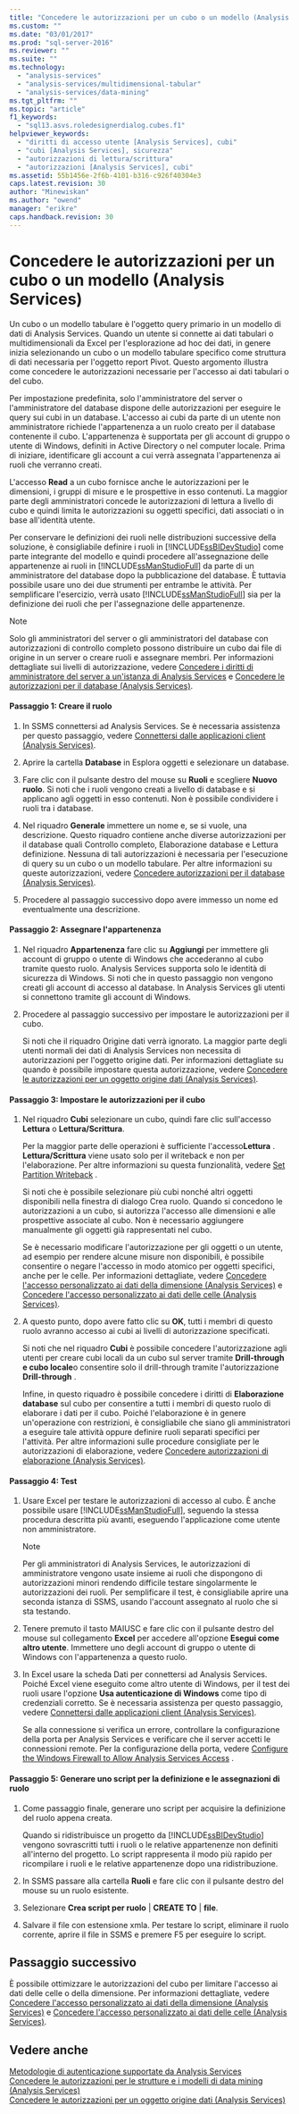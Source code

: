 ```yaml
---
title: "Concedere le autorizzazioni per un cubo o un modello (Analysis Services) | Microsoft Docs"
ms.custom: ""
ms.date: "03/01/2017"
ms.prod: "sql-server-2016"
ms.reviewer: ""
ms.suite: ""
ms.technology: 
  - "analysis-services"
  - "analysis-services/multidimensional-tabular"
  - "analysis-services/data-mining"
ms.tgt_pltfrm: ""
ms.topic: "article"
f1_keywords: 
  - "sql13.asvs.roledesignerdialog.cubes.f1"
helpviewer_keywords: 
  - "diritti di accesso utente [Analysis Services], cubi"
  - "cubi [Analysis Services], sicurezza"
  - "autorizzazioni di lettura/scrittura"
  - "autorizzazioni [Analysis Services], cubi"
ms.assetid: 55b1456e-2f6b-4101-b316-c926f40304e3
caps.latest.revision: 30
author: "Minewiskan"
ms.author: "owend"
manager: "erikre"
caps.handback.revision: 30
---
```

# Concedere le autorizzazioni per un cubo o un modello (Analysis Services)
  Un cubo o un modello tabulare è l'oggetto query primario in un modello di dati di Analysis Services. Quando un utente si connette ai dati tabulari o multidimensionali da Excel per l'esplorazione ad hoc dei dati, in genere inizia selezionando un cubo o un modello tabulare specifico come struttura di dati necessaria per l'oggetto report Pivot. Questo argomento illustra come concedere le autorizzazioni necessarie per l'accesso ai dati tabulari o del cubo.  
  
 Per impostazione predefinita, solo l'amministratore del server o l'amministratore del database dispone delle autorizzazioni per eseguire le query sui cubi in un database. L'accesso ai cubi da parte di un utente non amministratore richiede l'appartenenza a un ruolo creato per il database contenente il cubo. L'appartenenza è supportata per gli account di gruppo o utente di Windows, definiti in Active Directory o nel computer locale. Prima di iniziare, identificare gli account a cui verrà assegnata l'appartenenza ai ruoli che verranno creati.  
  
 L'accesso **Read** a un cubo fornisce anche le autorizzazioni per le dimensioni, i gruppi di misure e le prospettive in esso contenuti. La maggior parte degli amministratori concede le autorizzazioni di lettura a livello di cubo e quindi limita le autorizzazioni su oggetti specifici, dati associati o in base all'identità utente.  
  
 Per conservare le definizioni dei ruoli nelle distribuzioni successive della soluzione, è consigliabile definire i ruoli in [!INCLUDE[ssBIDevStudio](../../includes/ssbidevstudio-md.md)] come parte integrante del modello e quindi procedere all'assegnazione delle appartenenze ai ruoli in [!INCLUDE[ssManStudioFull](../../includes/ssmanstudiofull-md.md)] da parte di un amministratore del database dopo la pubblicazione del database. È tuttavia possibile usare uno dei due strumenti per entrambe le attività. Per semplificare l'esercizio, verrà usato [!INCLUDE[ssManStudioFull](../../includes/ssmanstudiofull-md.md)] sia per la definizione dei ruoli che per l'assegnazione delle appartenenze.  
  
> [!NOTE]  
>  Solo gli amministratori del server o gli amministratori del database con autorizzazioni di controllo completo possono distribuire un cubo dai file di origine in un server o creare ruoli e assegnare membri. Per informazioni dettagliate sui livelli di autorizzazione, vedere [Concedere i diritti di amministratore del server a un'istanza di Analysis Services](../../analysis-services/instances/grant-server-admin-rights-to-an-analysis-services-instance.md) e [Concedere le autorizzazioni per il database &#40;Analysis Services&#41;](../../analysis-services/multidimensional-models/grant-database-permissions-analysis-services.md).  
  
#### Passaggio 1: Creare il ruolo  
  
1.  In SSMS connettersi ad Analysis Services. Se è necessaria assistenza per questo passaggio, vedere [Connettersi dalle applicazioni client &#40;Analysis Services&#41;](../../analysis-services/instances/connect-from-client-applications-analysis-services.md).  
  
2.  Aprire la cartella **Database** in Esplora oggetti e selezionare un database.  
  
3.  Fare clic con il pulsante destro del mouse su **Ruoli** e scegliere **Nuovo ruolo**. Si noti che i ruoli vengono creati a livello di database e si applicano agli oggetti in esso contenuti. Non è possibile condividere i ruoli tra i database.  
  
4.  Nel riquadro **Generale** immettere un nome e, se si vuole, una descrizione. Questo riquadro contiene anche diverse autorizzazioni per il database quali Controllo completo, Elaborazione database e Lettura definizione. Nessuna di tali autorizzazioni è necessaria per l'esecuzione di query su un cubo o un modello tabulare. Per altre informazioni su queste autorizzazioni, vedere [Concedere autorizzazioni per il database &#40;Analysis Services&#41;](../../analysis-services/multidimensional-models/grant-database-permissions-analysis-services.md).  
  
5.  Procedere al passaggio successivo dopo avere immesso un nome ed eventualmente una descrizione.  
  
#### Passaggio 2: Assegnare l'appartenenza  
  
1.  Nel riquadro **Appartenenza** fare clic su **Aggiungi** per immettere gli account di gruppo o utente di Windows che accederanno al cubo tramite questo ruolo. Analysis Services supporta solo le identità di sicurezza di Windows. Si noti che in questo passaggio non vengono creati gli account di accesso al database. In Analysis Services gli utenti si connettono tramite gli account di Windows.  
  
2.  Procedere al passaggio successivo per impostare le autorizzazioni per il cubo.  
  
     Si noti che il riquadro Origine dati verrà ignorato. La maggior parte degli utenti normali dei dati di Analysis Services non necessita di autorizzazioni per l'oggetto origine dati. Per informazioni dettagliate su quando è possibile impostare questa autorizzazione, vedere [Concedere le autorizzazioni per un oggetto origine dati &#40;Analysis Services&#41;](../../analysis-services/multidimensional-models/grant-permissions-on-a-data-source-object-analysis-services.md).  
  
#### Passaggio 3: Impostare le autorizzazioni per il cubo  
  
1.  Nel riquadro **Cubi** selezionare un cubo, quindi fare clic sull'accesso **Lettura** o **Lettura/Scrittura**.  
  
     Per la maggior parte delle operazioni è sufficiente l'accesso**Lettura** . **Lettura/Scrittura** viene usato solo per il writeback e non per l'elaborazione. Per altre informazioni su questa funzionalità, vedere [Set Partition Writeback](../../analysis-services/multidimensional-models/set-partition-writeback.md) .  
  
     Si noti che è possibile selezionare più cubi nonché altri oggetti disponibili nella finestra di dialogo Crea ruolo. Quando si concedono le autorizzazioni a un cubo, si autorizza l'accesso alle dimensioni e alle prospettive associate al cubo. Non è necessario aggiungere manualmente gli oggetti già rappresentati nel cubo.  
  
     Se è necessario modificare l'autorizzazione per gli oggetti o un utente, ad esempio per rendere alcune misure non disponibili, è possibile consentire o negare l'accesso in modo atomico per oggetti specifici, anche per le celle. Per informazioni dettagliate, vedere [Concedere l'accesso personalizzato ai dati della dimensione &#40;Analysis Services&#41;](../../analysis-services/multidimensional-models/grant-custom-access-to-dimension-data-analysis-services.md) e [Concedere l'accesso personalizzato ai dati delle celle &#40;Analysis Services&#41;](../../analysis-services/multidimensional-models/grant-custom-access-to-cell-data-analysis-services.md).  
  
2.  A questo punto, dopo avere fatto clic su **OK**, tutti i membri di questo ruolo avranno accesso ai cubi ai livelli di autorizzazione specificati.  
  
     Si noti che nel riquadro **Cubi** è possibile concedere l'autorizzazione agli utenti per creare cubi locali da un cubo sul server tramite **Drill-through e cubo locale**o consentire solo il drill-through tramite l'autorizzazione **Drill-through** .  
  
     Infine, in questo riquadro è possibile concedere i diritti di **Elaborazione database** sul cubo per consentire a tutti i membri di questo ruolo di elaborare i dati per il cubo. Poiché l'elaborazione è in genere un'operazione con restrizioni, è consigliabile che siano gli amministratori a eseguire tale attività oppure definire ruoli separati specifici per l'attività. Per altre informazioni sulle procedure consigliate per le autorizzazioni di elaborazione, vedere [Concedere autorizzazioni di elaborazione &#40;Analysis Services&#41;](../../analysis-services/multidimensional-models/grant-process-permissions-analysis-services.md).  
  
#### Passaggio 4: Test  
  
1.  Usare Excel per testare le autorizzazioni di accesso al cubo. È anche possibile usare [!INCLUDE[ssManStudioFull](../../includes/ssmanstudiofull-md.md)], seguendo la stessa procedura descritta più avanti, eseguendo l'applicazione come utente non amministratore.  
  
    > [!NOTE]  
    >  Per gli amministratori di Analysis Services, le autorizzazioni di amministratore vengono usate insieme ai ruoli che dispongono di autorizzazioni minori rendendo difficile testare singolarmente le autorizzazioni dei ruoli. Per semplificare il test, è consigliabile aprire una seconda istanza di SSMS, usando l'account assegnato al ruolo che si sta testando.  
  
2.  Tenere premuto il tasto MAIUSC e fare clic con il pulsante destro del mouse sul collegamento **Excel** per accedere all'opzione **Esegui come altro utente**. Immettere uno degli account di gruppo o utente di Windows con l'appartenenza a questo ruolo.  
  
3.  In Excel usare la scheda Dati per connettersi ad Analysis Services. Poiché Excel viene eseguito come altro utente di Windows, per il test dei ruoli usare l'opzione **Usa autenticazione di Windows** come tipo di credenziali corretto. Se è necessaria assistenza per questo passaggio, vedere [Connettersi dalle applicazioni client &#40;Analysis Services&#41;](../../analysis-services/instances/connect-from-client-applications-analysis-services.md).  
  
     Se alla connessione si verifica un errore, controllare la configurazione della porta per Analysis Services e verificare che il server accetti le connessioni remote. Per la configurazione della porta, vedere [Configure the Windows Firewall to Allow Analysis Services Access](../../analysis-services/instances/configure-the-windows-firewall-to-allow-analysis-services-access.md) .  
  
#### Passaggio 5: Generare uno script per la definizione e le assegnazioni di ruolo  
  
1.  Come passaggio finale, generare uno script per acquisire la definizione del ruolo appena creata.  
  
     Quando si ridistribuisce un progetto da [!INCLUDE[ssBIDevStudio](../../includes/ssbidevstudio-md.md)] vengono sovrascritti tutti i ruoli o le relative appartenenze non definiti all'interno del progetto. Lo script rappresenta il modo più rapido per ricompilare i ruoli e le relative appartenenze dopo una ridistribuzione.  
  
2.  In SSMS passare alla cartella **Ruoli** e fare clic con il pulsante destro del mouse su un ruolo esistente.  
  
3.  Selezionare **Crea script per ruolo** | **CREATE TO** | **file**.  
  
4.  Salvare il file con estensione xmla. Per testare lo script, eliminare il ruolo corrente, aprire il file in SSMS e premere F5 per eseguire lo script.  
  
## Passaggio successivo  
 È possibile ottimizzare le autorizzazioni del cubo per limitare l'accesso ai dati delle celle o della dimensione. Per informazioni dettagliate, vedere [Concedere l'accesso personalizzato ai dati della dimensione &#40;Analysis Services&#41;](../../analysis-services/multidimensional-models/grant-custom-access-to-dimension-data-analysis-services.md) e [Concedere l'accesso personalizzato ai dati delle celle &#40;Analysis Services&#41;](../../analysis-services/multidimensional-models/grant-custom-access-to-cell-data-analysis-services.md).  
  
## Vedere anche  
 [Metodologie di autenticazione supportate da Analysis Services](../../analysis-services/instances/authentication-methodologies-supported-by-analysis-services.md)   
 [Concedere le autorizzazioni per le strutture e i modelli di data mining &#40;Analysis Services&#41;](../../analysis-services/multidimensional-models/grant-permissions-on-data-mining-structures-and-models-analysis-services.md)   
 [Concedere le autorizzazioni per un oggetto origine dati &#40;Analysis Services&#41;](../../analysis-services/multidimensional-models/grant-permissions-on-a-data-source-object-analysis-services.md)  
  
  